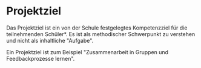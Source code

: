 # Projektziel

Das Projektziel ist ein von der Schule festgelegtes Kompetenzziel für die teilnehmenden Schüler\*. Es ist als methodischer Schwerpunkt zu verstehen und nicht als inhaltliche "Aufgabe".

Ein Projektziel ist zum Beispiel "Zusammenarbeit in Gruppen und Feedbackprozesse lernen".


